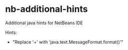nb-additional-hints
===================

Additional java hints for NetBeans IDE

Hints:
* "Replace '+' with 'java.text.MessageFormat.format()'"
